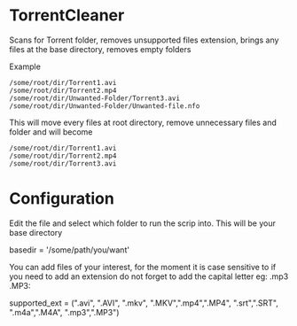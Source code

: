 # TorrentCleaner
Scans for Torrent folder, removes unsupported files extension, brings any files at the base directory, removes empty folders

Example

	/some/root/dir/Torrent1.avi  
	/some/root/dir/Torrent2.mp4  
	/some/root/dir/Unwanted-Folder/Torrent3.avi  
	/some/root/dir/Unwanted-Folder/Unwanted-file.nfo  

This will move every files at root directory, remove unnecessary files and folder and will become

	/some/root/dir/Torrent1.avi
	/some/root/dir/Torrent2.mp4
	/some/root/dir/Torrent3.avi

# Configuration
Edit the file and select which folder to run the scrip into. This will be your base directory  

basedir = '/some/path/you/want'  

You can add files of your interest, for the moment it is case sensitive to if you need to add an extension do not forget to add the capital letter eg: .mp3 .MP3:  

supported_ext = (".avi", ".AVI", ".mkv", ".MKV",".mp4",".MP4", ".srt",".SRT", ".m4a",".M4A", ".mp3",".MP3")
